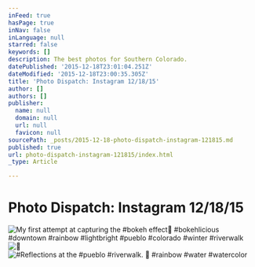 ```yaml
---
inFeed: true
hasPage: true
inNav: false
inLanguage: null
starred: false
keywords: []
description: The best photos for Southern Colorado.
datePublished: '2015-12-18T23:01:04.251Z'
dateModified: '2015-12-18T23:00:35.305Z'
title: 'Photo Dispatch: Instagram 12/18/15'
author: []
authors: []
publisher:
  name: null
  domain: null
  url: null
  favicon: null
sourcePath: _posts/2015-12-18-photo-dispatch-instagram-121815.md
published: true
url: photo-dispatch-instagram-121815/index.html
_type: Article

---
```

# Photo Dispatch: Instagram 12/18/15
![My first attempt at capturing the &num;bokeh effect &num;bokehlicious &num;downtown &num;rainbow &num;lightbright &num;pueblo &num;colorado &num;winter &num;riverwalk](https://scontent.cdninstagram.com/hphotos-xpt1/t51.2885-15/s640x640/sh0.08/e35/12362520_1092872434098365_1733554974_n.jpg)
![](https://scontent.cdninstagram.com/hphotos-xpf1/t51.2885-15/sh0.08/e35/p640x640/12317640_1674774086140173_1781091511_n.jpg)
![&num;Reflections at the &num;pueblo &num;riverwalk&period;  &num;rainbow &num;water &num;watercolor](https://scontent.cdninstagram.com/hphotos-xtp1/t51.2885-15/s640x640/sh0.08/e35/12331739_724424381022037_898959257_n.jpg)